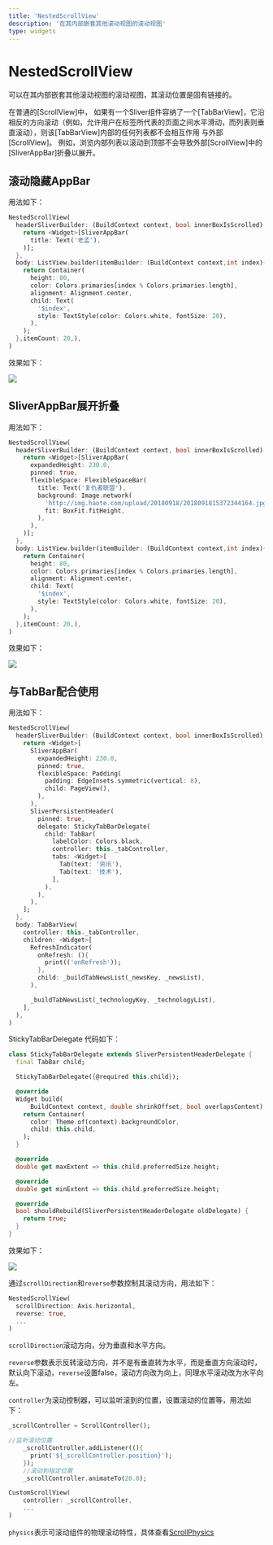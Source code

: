 ```yaml
---
title: 'NestedScrollView'
description: '在其内部嵌套其他滚动视图的滚动视图'
type: widgets
---
```




# NestedScrollView

可以在其内部嵌套其他滚动视图的滚动视图，其滚动位置是固有链接的。

在普通的[ScrollView]中， 如果有一个Sliver组件容纳了一个[TabBarView]，它沿相反的方向滚动（例如，允许用户在标签所代表的页面之间水平滑动，而列表则垂直滚动），则该[TabBarView]内部的任何列表都不会相互作用 与外部[ScrollView]。 例如，浏览内部列表以滚动到顶部不会导致外部[ScrollView]中的[SliverAppBar]折叠以展开。

## 滚动隐藏AppBar

用法如下：

```dart
NestedScrollView(
  headerSliverBuilder: (BuildContext context, bool innerBoxIsScrolled) {
    return <Widget>[SliverAppBar(
      title: Text('老孟'),
    )];
  },
  body: ListView.builder(itemBuilder: (BuildContext context,int index){
    return Container(
      height: 80,
      color: Colors.primaries[index % Colors.primaries.length],
      alignment: Alignment.center,
      child: Text(
        '$index',
        style: TextStyle(color: Colors.white, fontSize: 20),
      ),
    );
  },itemCount: 20,),
)
```

效果如下：

![](http://img.laomengit.com/NestedScrollView_1.gif)



## SliverAppBar展开折叠

用法如下：

```dart
NestedScrollView(
  headerSliverBuilder: (BuildContext context, bool innerBoxIsScrolled) {
    return <Widget>[SliverAppBar(
      expandedHeight: 230.0,
      pinned: true,
      flexibleSpace: FlexibleSpaceBar(
        title: Text('复仇者联盟'),
        background: Image.network(
          'http://img.haote.com/upload/20180918/2018091815372344164.jpg',
          fit: BoxFit.fitHeight,
        ),
      ),
    )];
  },
  body: ListView.builder(itemBuilder: (BuildContext context,int index){
    return Container(
      height: 80,
      color: Colors.primaries[index % Colors.primaries.length],
      alignment: Alignment.center,
      child: Text(
        '$index',
        style: TextStyle(color: Colors.white, fontSize: 20),
      ),
    );
  },itemCount: 20,),
)
```

效果如下：

![](http://img.laomengit.com/NestedScrollView_2.gif)

## 与TabBar配合使用

用法如下：

```dart
NestedScrollView(
  headerSliverBuilder: (BuildContext context, bool innerBoxIsScrolled) {
    return <Widget>[
      SliverAppBar(
        expandedHeight: 230.0,
        pinned: true,
        flexibleSpace: Padding(
          padding: EdgeInsets.symmetric(vertical: 8),
          child: PageView(),
        ),
      ),
      SliverPersistentHeader(
        pinned: true,
        delegate: StickyTabBarDelegate(
          child: TabBar(
            labelColor: Colors.black,
            controller: this._tabController,
            tabs: <Widget>[
              Tab(text: '资讯'),
              Tab(text: '技术'),
            ],
          ),
        ),
      ),
    ];
  },
  body: TabBarView(
    controller: this._tabController,
    children: <Widget>[
      RefreshIndicator(
        onRefresh: (){
          print(('onRefresh'));
        },
        child: _buildTabNewsList(_newsKey, _newsList),
      ),

      _buildTabNewsList(_technologyKey, _technologyList),
    ],
  ),
)
```

StickyTabBarDelegate 代码如下：

```dart
class StickyTabBarDelegate extends SliverPersistentHeaderDelegate {
  final TabBar child;

  StickyTabBarDelegate({@required this.child});

  @override
  Widget build(
      BuildContext context, double shrinkOffset, bool overlapsContent) {
    return Container(
      color: Theme.of(context).backgroundColor,
      child: this.child,
    );
  }

  @override
  double get maxExtent => this.child.preferredSize.height;

  @override
  double get minExtent => this.child.preferredSize.height;

  @override
  bool shouldRebuild(SliverPersistentHeaderDelegate oldDelegate) {
    return true;
  }
}
```

效果如下：

![](http://img.laomengit.com/NestedScrollView_3.gif)



通过`scrollDirection`和`reverse`参数控制其滚动方向，用法如下：

```dart
NestedScrollView(
  scrollDirection: Axis.horizontal,
  reverse: true,
  ...
)
```

`scrollDirection`滚动方向，分为垂直和水平方向。



`reverse`参数表示反转滚动方向，并不是有垂直转为水平，而是垂直方向滚动时，默认向下滚动，`reverse`设置false，滚动方向改为向上，同理水平滚动改为水平向左。



`controller`为滚动控制器，可以监听滚到的位置，设置滚动的位置等，用法如下：

```dart
_scrollController = ScrollController();

//监听滚动位置
    _scrollController.addListener((){
      print('${_scrollController.position}');
    });
    //滚动到指定位置
    _scrollController.animateTo(20.0);

CustomScrollView(
	controller: _scrollController,
	...
) 
```



`physics`表示可滚动组件的物理滚动特性，具体查看[ScrollPhysics](http://laomengit.com/flutter/widgets/ScrollPhysics.html)

